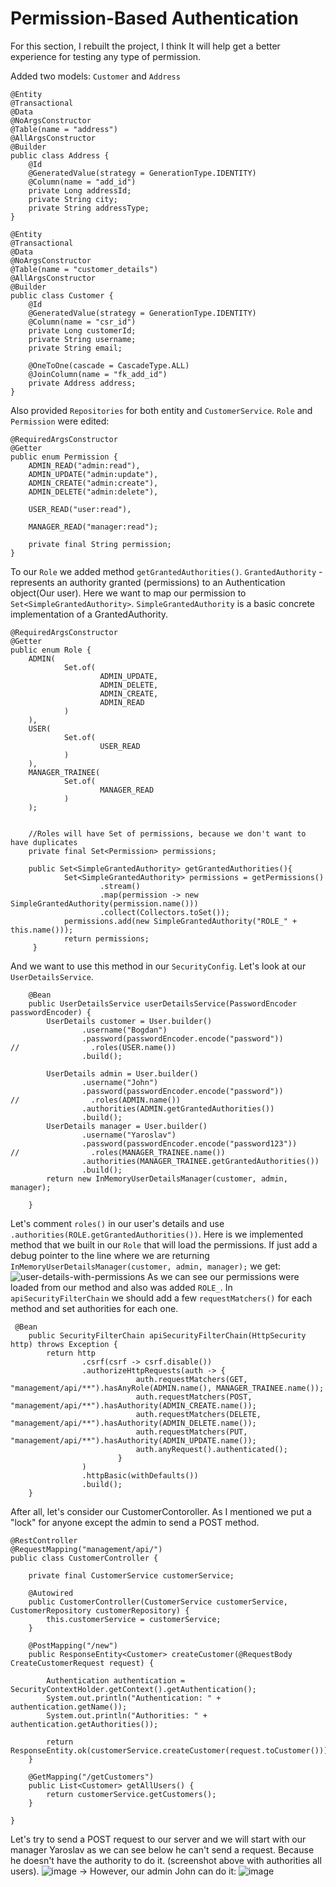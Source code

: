 # Permission-Based Authentication

For this section, I rebuilt the project, I think It will help get a better experience for testing any type of permission.  

Added two models: `Customer` and `Address`
```
@Entity
@Transactional
@Data
@NoArgsConstructor
@Table(name = "address")
@AllArgsConstructor
@Builder
public class Address {
    @Id
    @GeneratedValue(strategy = GenerationType.IDENTITY)
    @Column(name = "add_id")
    private Long addressId;
    private String city;
    private String addressType;
}
```
```
@Entity
@Transactional
@Data
@NoArgsConstructor
@Table(name = "customer_details")
@AllArgsConstructor
@Builder
public class Customer {
    @Id
    @GeneratedValue(strategy = GenerationType.IDENTITY)
    @Column(name = "csr_id")
    private Long customerId;
    private String username;
    private String email;

    @OneToOne(cascade = CascadeType.ALL)
    @JoinColumn(name = "fk_add_id")
    private Address address;
}
```
Also provided `Repositories` for both entity and `CustomerService`. `Role` and `Permission` were edited:
```
@RequiredArgsConstructor
@Getter
public enum Permission {
    ADMIN_READ("admin:read"),
    ADMIN_UPDATE("admin:update"),
    ADMIN_CREATE("admin:create"),
    ADMIN_DELETE("admin:delete"),

    USER_READ("user:read"),

    MANAGER_READ("manager:read");

    private final String permission;
}

```
To our `Role` we added method `getGrantedAuthorities()`. `GrantedAuthority` - represents an authority granted (permissions) to an Authentication object(Our user). Here we want to map our permission to `Set<SimpleGrantedAuthority>`.  `SimpleGrantedAuthority` is a basic concrete implementation of a GrantedAuthority.

```
@RequiredArgsConstructor
@Getter
public enum Role {
    ADMIN(
            Set.of(
                    ADMIN_UPDATE,
                    ADMIN_DELETE,
                    ADMIN_CREATE,
                    ADMIN_READ
            )
    ),
    USER(
            Set.of(
                    USER_READ
            )
    ),
    MANAGER_TRAINEE(
            Set.of(
                    MANAGER_READ
            )
    );


    //Roles will have Set of permissions, because we don't want to have duplicates
    private final Set<Permission> permissions;

    public Set<SimpleGrantedAuthority> getGrantedAuthorities(){
            Set<SimpleGrantedAuthority> permissions = getPermissions()
                    .stream()
                    .map(permission -> new SimpleGrantedAuthority(permission.name()))
                    .collect(Collectors.toSet());
            permissions.add(new SimpleGrantedAuthority("ROLE_" + this.name()));
            return permissions;
     }
```
And we want to use this method in our `SecurityConfig`. Let's look at our `UserDetailsService`.
```
    @Bean
    public UserDetailsService userDetailsService(PasswordEncoder passwordEncoder) {
        UserDetails customer = User.builder()
                .username("Bogdan")
                .password(passwordEncoder.encode("password"))
//                .roles(USER.name())
                .build();

        UserDetails admin = User.builder()
                .username("John")
                .password(passwordEncoder.encode("password"))
//                .roles(ADMIN.name())
                .authorities(ADMIN.getGrantedAuthorities())
                .build();
        UserDetails manager = User.builder()
                .username("Yaroslav")
                .password(passwordEncoder.encode("password123"))
//                .roles(MANAGER_TRAINEE.name())
                .authorities(MANAGER_TRAINEE.getGrantedAuthorities())
                .build();
        return new InMemoryUserDetailsManager(customer, admin, manager);

    }

```
Let's comment `roles()` in our user's details and use `.authorities(ROLE.getGrantedAuthorities())`. Here is we implemented method that we built in our `Role` that will load the permissions. If just add a debug pointer to the line where we are returning `InMemoryUserDetailsManager(customer, admin, manager);` we get:
![user-details-with-permissions](https://github.com/BykaWF/SpringSecurityGuide/assets/119706327/4a8510ea-deda-418c-a104-cf49114fb7ec)
As we can see our permissions were loaded from our method and also was added `ROLE_`. 
In `apiSecurityFilterChain` we should add a few `requestMatchers()` for each method and set authorities for each one. 

```
 @Bean
    public SecurityFilterChain apiSecurityFilterChain(HttpSecurity http) throws Exception {
        return http
                .csrf(csrf -> csrf.disable())
                .authorizeHttpRequests(auth -> {
                            auth.requestMatchers(GET, "management/api/**").hasAnyRole(ADMIN.name(), MANAGER_TRAINEE.name());
                            auth.requestMatchers(POST, "management/api/**").hasAuthority(ADMIN_CREATE.name());
                            auth.requestMatchers(DELETE, "management/api/**").hasAuthority(ADMIN_DELETE.name());
                            auth.requestMatchers(PUT, "management/api/**").hasAuthority(ADMIN_UPDATE.name());
                            auth.anyRequest().authenticated();
                        }
                )
                .httpBasic(withDefaults())
                .build();
    }
```
After all, let's consider our CustomerContoroller. As I mentioned we put a "lock" for anyone except the admin to send a POST method.  
```
@RestController
@RequestMapping("management/api/")
public class CustomerController {

    private final CustomerService customerService;

    @Autowired
    public CustomerController(CustomerService customerService, CustomerRepository customerRepository) {
        this.customerService = customerService;
    }

    @PostMapping("/new")
    public ResponseEntity<Customer> createCustomer(@RequestBody CreateCustomerRequest request) {

        Authentication authentication = SecurityContextHolder.getContext().getAuthentication();
        System.out.println("Authentication: " + authentication.getName());
        System.out.println("Authorities: " + authentication.getAuthorities());

        return ResponseEntity.ok(customerService.createCustomer(request.toCustomer()));
    }

    @GetMapping("/getCustomers")
    public List<Customer> getAllUsers() {
        return customerService.getCustomers();
    }

} 
```
Let's try to send a POST request to our server and we will start with our manager Yaroslav as we can see below he can't send a request. Because he doesn't have the authority to do it. (screenshot above with authorities all users).
![image](https://github.com/BykaWF/SpringSecurityGuide/assets/119706327/ffc26d30-7055-4fb1-adbb-1c4f22ce05af)
-> However, our admin John can do it: 
![image](https://github.com/BykaWF/SpringSecurityGuide/assets/119706327/ea6e073a-3f2b-4c4e-8495-4c5341fb833f)

